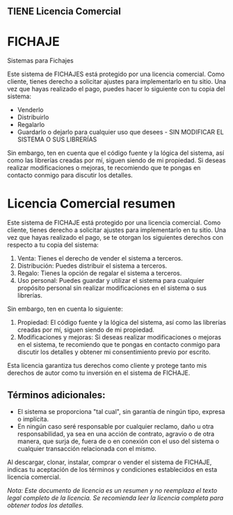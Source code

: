 ## TIENE Licencia Comercial

# FICHAJE
Sistemas para Fichajes

   Este sistema de FICHAJES está protegido por una licencia comercial. Como cliente, tienes derecho a solicitar ajustes para implementarlo en tu sitio. Una vez que hayas realizado el pago, puedes hacer lo siguiente con tu copia del sistema:
   
   - Venderlo
   - Distribuirlo
   - Regalarlo
   - Guardarlo o dejarlo para cualquier uso que desees - SIN MODIFICAR EL SISTEMA O SUS LIBRERÍAS
   
   Sin embargo, ten en cuenta que el código fuente y la lógica del sistema, así como las librerías creadas por mí, siguen siendo de mi propiedad. Si deseas realizar modificaciones o mejoras, te recomiendo que te pongas en contacto conmigo para discutir los detalles.

# Licencia Comercial resumen

Este sistema de FICHAJE está protegido por una licencia comercial. Como cliente, tienes derecho a solicitar ajustes para implementarlo en tu sitio. Una vez que hayas realizado el pago, se te otorgan los siguientes derechos con respecto a tu copia del sistema:

1. Venta: Tienes el derecho de vender el sistema a terceros.
2. Distribución: Puedes distribuir el sistema a terceros.
3. Regalo: Tienes la opción de regalar el sistema a terceros.
4. Uso personal: Puedes guardar y utilizar el sistema para cualquier propósito personal sin realizar modificaciones en el sistema o sus librerías.

Sin embargo, ten en cuenta lo siguiente:

1. Propiedad: El código fuente y la lógica del sistema, así como las librerías creadas por mí, siguen siendo de mi propiedad.
2. Modificaciones y mejoras: Si deseas realizar modificaciones o mejoras en el sistema, te recomiendo que te pongas en contacto conmigo para discutir los detalles y obtener mi consentimiento previo por escrito.

Esta licencia garantiza tus derechos como cliente y protege tanto mis derechos de autor como tu inversión en el sistema de FICHAJE.

## Términos adicionales:

- El sistema se proporciona "tal cual", sin garantía de ningún tipo, expresa o implícita.
- En ningún caso seré responsable por cualquier reclamo, daño u otra responsabilidad, ya sea en una acción de contrato, agravio o de otra manera, que surja de, fuera de o en conexión con el uso del sistema o cualquier transacción relacionada con el mismo.

Al descargar, clonar, instalar, comprar o vender el sistema de FICHAJE, indicas tu aceptación de los términos y condiciones establecidos en esta licencia comercial.

*Nota: Este documento de licencia es un resumen y no reemplaza el texto legal completo de la licencia. Se recomienda leer la licencia completa para obtener todos los detalles.*

